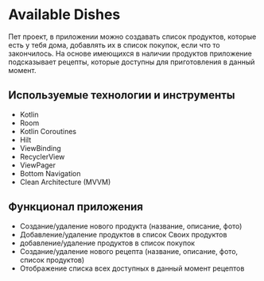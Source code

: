 # Available Dishes
Пет проект, в приложении можно создавать список продуктов, которые есть у тебя дома, добавлять их в список покупок, если что то закончилось. 
На основе имеющихся в наличии продуктов приложение подсказывает рецепты, которые доступны для приготовления в данный момент. 

## Используемые технологии и инструменты
- Kotlin
- Room
- Kotlin Coroutines
- Hilt
- ViewBinding
- RecyclerView
- ViewPager
- Bottom Navigation
- Clean Architecture (MVVM)

## Функционал приложения
- Создание/удаление нового продукта (название, описание, фото)
- Добавление/удаление продуктов в список Своих продуктов
- добавление/удаление продуктов в список покупок
- Создание/удаление нового рецепта (название, описание, фото, список продуктов)
- Отображение списка всех доступных в данный момент рецептов
